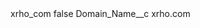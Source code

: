 <?xml version="1.0" encoding="UTF-8"?>
<CustomMetadata xmlns="http://soap.sforce.com/2006/04/metadata" xmlns:xsi="http://www.w3.org/2001/XMLSchema-instance" xmlns:xsd="http://www.w3.org/2001/XMLSchema">
    <label>xrho_com</label>
    <protected>false</protected>
    <values>
        <field>Domain_Name__c</field>
        <value xsi:type="xsd:string">xrho.com</value>
    </values>
</CustomMetadata>
